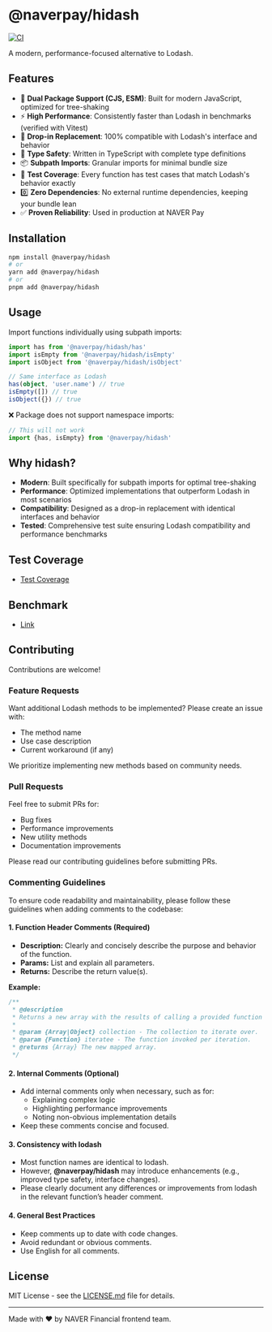 # @naverpay/hidash

[![CI](https://github.com/NaverPayDev/hidash/actions/workflows/matrix.yaml/badge.svg)](https://github.com/NaverPayDev/hidash/actions/workflows/matrix.yaml)

A modern, performance-focused alternative to Lodash.

## Features

-   🚀 **Dual Package Support (CJS, ESM)**: Built for modern JavaScript, optimized for tree-shaking
-   ⚡️ **High Performance**: Consistently faster than Lodash in benchmarks (verified with Vitest)
-   🔄 **Drop-in Replacement**: 100% compatible with Lodash's interface and behavior
-   🎯 **Type Safety**: Written in TypeScript with complete type definitions
-   📦 **Subpath Imports**: Granular imports for minimal bundle size
-   🧪 **Test Coverage**: Every function has test cases that match Lodash's behavior exactly
-   0️⃣ **Zero Dependencies**: No external runtime dependencies, keeping your bundle lean
-   ✅ **Proven Reliability**: Used in production at NAVER Pay

## Installation

```bash
npm install @naverpay/hidash
# or
yarn add @naverpay/hidash
# or
pnpm add @naverpay/hidash
```

## Usage

Import functions individually using subpath imports:

```typescript
import has from '@naverpay/hidash/has'
import isEmpty from '@naverpay/hidash/isEmpty'
import isObject from '@naverpay/hidash/isObject'

// Same interface as Lodash
has(object, 'user.name') // true
isEmpty([]) // true
isObject({}) // true
```

❌ Package does not support namespace imports:

```typescript
// This will not work
import {has, isEmpty} from '@naverpay/hidash'
```

## Why hidash?

-   **Modern**: Built specifically for subpath imports for optimal tree-shaking
-   **Performance**: Optimized implementations that outperform Lodash in most scenarios
-   **Compatibility**: Designed as a drop-in replacement with identical interfaces and behavior
-   **Tested**: Comprehensive test suite ensuring Lodash compatibility and performance benchmarks

## Test Coverage

- [Test Coverage](https://naverpaydev.github.io/hidash/#/)

## Benchmark

- [Link](./BENCHMARK.md)

## Contributing

Contributions are welcome!

### Feature Requests

Want additional Lodash methods to be implemented? Please create an issue with:

-   The method name
-   Use case description
-   Current workaround (if any)

We prioritize implementing new methods based on community needs.

### Pull Requests

Feel free to submit PRs for:

-   Bug fixes
-   Performance improvements
-   New utility methods
-   Documentation improvements

Please read our contributing guidelines before submitting PRs.

### Commenting Guidelines

To ensure code readability and maintainability, please follow these guidelines when adding comments to the codebase:

#### 1. Function Header Comments (Required)

- **Description:** Clearly and concisely describe the purpose and behavior of the function.
- **Params:** List and explain all parameters.
- **Returns:** Describe the return value(s).

**Example:**

```js
/**
 * @description
 * Returns a new array with the results of calling a provided function on every element in the collection.
 * 
 * @param {Array|Object} collection - The collection to iterate over.
 * @param {Function} iteratee - The function invoked per iteration.
 * @returns {Array} The new mapped array.
 */
```

#### 2. Internal Comments (Optional)

- Add internal comments only when necessary, such as for:
  - Explaining complex logic
  - Highlighting performance improvements
  - Noting non-obvious implementation details
- Keep these comments concise and focused.

#### 3. Consistency with lodash

- Most function names are identical to lodash.
- However, **@naverpay/hidash** may introduce enhancements (e.g., improved type safety, interface changes).
- Please clearly document any differences or improvements from lodash in the relevant function’s header comment.

#### 4. General Best Practices

- Keep comments up to date with code changes.
- Avoid redundant or obvious comments.
- Use English for all comments.

## License

MIT License - see the [LICENSE.md](LICENSE) file for details.

---

Made with ❤️ by NAVER Financial frontend team.
